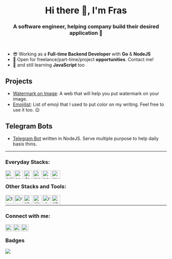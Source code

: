 <h1 align=center>Hi there 👋, I'm Fras</h1>

<h3 align=center>A software engineer, helping company build their desired application 💼</h3>

<br />

- 😎 Working as a **Full-time Backend Developer** with **Go** & **NodeJS**
- 🔎 Open for freelance/part-time/project **opportunities**. Contact me!
- 🧓 and still learning **JavaScript** too

## Projects
- [Watermark on Image](https://watermark-on-image.vercel.app/): A web that will help you put watermark on your image.
- [Emojilist](https://emojilist.vercel.app/): List of emoji that I used to put color on my writing. Feel free to use it too. 😉

## Telegram Bots
- [Telegram Bot](https://github.com/frasnym/FrasNym-Telegram-Bot) written in NodeJS. Serve multiple purpose to help daily basis thins.

<hr />

### Everyday Stacks:

<img align="left" alt="golang" width="26px" src="https://www.vectorlogo.zone/logos/golang/golang-icon.svg" />
<img align="left" alt="nodejs" width="26px" src="https://www.vectorlogo.zone/logos/nodejs/nodejs-icon.svg" />
<img align="left" alt="docker" width="26px" src="https://www.vectorlogo.zone/logos/docker/docker-icon.svg" />
<img align="left" alt="mongodb" width="26px" src="https://www.vectorlogo.zone/logos/mongodb/mongodb-icon.svg" />
<img align="left" alt="pgsql" width="26px" src="https://www.vectorlogo.zone/logos/postgresql/postgresql-icon.svg" />
<img align="left" alt="mysql" width="26px" src="https://www.vectorlogo.zone/logos/mysql/mysql-official.svg" />

<br />

### Other Stacks and Tools:
<img align="left" alt="typescript" width="26px" src="https://www.vectorlogo.zone/logos/typescriptlang/typescriptlang-icon.svg" />
<img align="left" alt="reactjs" width="26px" src="https://www.vectorlogo.zone/logos/reactjs/reactjs-icon.svg" />
<img align="left" alt="php" width="26px" src="https://www.vectorlogo.zone/logos/php/php-icon.svg" />
<img align="left" alt="elastic" width="26px" src="https://www.vectorlogo.zone/logos/elastic/elastic-icon.svg" />
<img align="left" alt="rabbitmq" width="26px" src="https://www.vectorlogo.zone/logos/rabbitmq/rabbitmq-icon.svg" />
<img align="left" alt="git" width="26px" src="https://www.vectorlogo.zone/logos/git-scm/git-scm-icon.svg" />

<br />
<hr />

### Connect with me:

[<img align="left" alt="frasnym | Twitter" width="22px" src="https://www.vectorlogo.zone/logos/twitter/twitter-tile.svg" />][twitter]
[<img align="left" alt="frasnym | LinkedIn" width="22px" src="https://www.vectorlogo.zone/logos/linkedin/linkedin-tile.svg" />][linkedin]
[<img align="left" alt="frasnym | Instagram" width="22px" src="https://www.vectorlogo.zone/logos/devto/devto-icon.svg" />][devto]

[twitter]: https://twitter.com/FrastyawanN
[linkedin]: https://www.linkedin.com/in/frasnym
[devto]: https://dev.to/frasnym/

<br />

### Badges

![](https://komarev.com/ghpvc/?username=frasnym)

<!--
**frasnym/frasnym** is a ✨ _special_ ✨ repository because its `README.md` (this file) appears on your GitHub profile.

Here are some ideas to get you started:

- 👯 I’m looking to collaborate on ...
- 🤔 I’m looking for help with ...
- 💬 Ask me about ...
- 📫 How to reach me: ...
- 😄 Pronouns: ...
- ⚡ Fun fact: ...
-->
